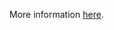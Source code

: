 More information [here](https://docs.bridgecrew.io/docs/ensure-gcp-dataproc-cluster-is-not-anonymously-or-publicly-accessible).
